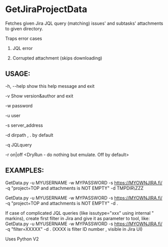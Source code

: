 # GetJiraProjectData



Fetches given Jira JQL query (matching) issues' and subtasks' attachments to given directory. 



Traps error cases

1) JQL error

2) Corrupted attachment (skips downloading)



## USAGE:

  -h, --help         show this help message and exit
  
  -v                 Show version&author and exit
  
  -w password        <JIRA password>
  
  -u user            <JIRA user account>
  
  -s server_address  <JIRA service>
  
  -d dirpath         <Path for attachements downloading>, . by default
  
  -q JQLquery        <JIRA JQL query for issues>
  
  -r on|off          <DryRun - do nothing but emulate. Off by default>
  
  
  

## EXAMPLES:


GetData.py -u MYUSERNAME -w MYPASSWORD -s https://MYOWNJIRA.fi/ -q "project=TOP and attachments is NOT EMPTY" -d TMPDIR\ZZZ


GetData.py -u MYUSERNAME -w MYPASSWORD -s https://MYOWNJIRA.fi/ -q "project=TOP and attachments is NOT EMPTY" -d .
  


If case of complicated JQL queries (like issutype="xxx" using internal " markins), create first filter in Jira and give it as parameter to tool, like:
GetData.py -u MYUSERNAME -w MYPASSWORD -s https://MYOWNJIRA.fi/ -q "filter=XXXXX" -d .       (XXXX is filter ID number , visible in Jira UI)



Uses Python V2
